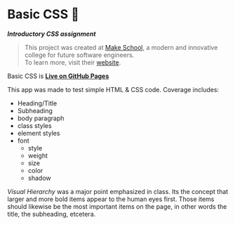 # Basic CSS 🎨
***Introductory CSS assignment***
> This project was created at [Make School](https://github.com/MakeSchool), a modern and innovative college for future software engineers.  
> To learn more, visit their [website](http://make.sc).

Basic CSS is **[Live on GitHub Pages](https://noltron000.github.io/basic-css/)**

This app was made to test simple HTML &amp; CSS code. Coverage includes:
- Heading/Title
- Subheading
- body paragraph
- class styles
- element styles
- font
	- style
	- weight
	- size
	- color
	- shadow

*Visual Hierarchy* was a major point emphasized in class. Its the concept that larger and more bold items appear to the human eyes first. Those items should likewise be the most important items on the page, in other words the title, the subheading, etcetera.

